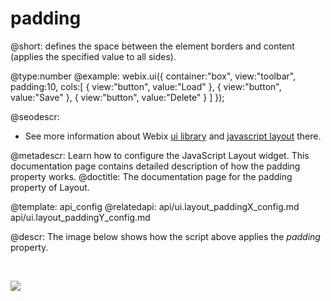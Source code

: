 padding
=============


@short: defines the space between the element borders and content (applies the specified value to all sides).
	

@type:number
@example:
webix.ui({
		container:"box",
		view:"toolbar",
        padding:10,
        cols:[
			{ view:"button", value:"Load" },
			{ view:"button", value:"Save" },
			{ view:"button", value:"Delete" }
		]
});


@seodescr:

- See more information about Webix [ui library](https://webix.com) and [javascript layout](https://webix.com/widget/layout/) there.

@metadescr: Learn how to configure the JavaScript Layout widget. This documentation page contains detailed description of how the padding property works.
@doctitle: The documentation page for the padding property of Layout.

@template:	api_config
@relatedapi:
	api/ui.layout_paddingX_config.md
    api/ui.layout_paddingY_config.md
	
@descr:
The image below shows how the script above applies the <i>padding</i> property.

<br>

<img src="api/padding_image.png"> </img>

